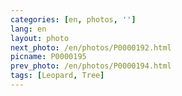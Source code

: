 ```yaml
---
categories: [en, photos, '']
lang: en
layout: photo
next_photo: /en/photos/P0000192.html
picname: P0000195
prev_photo: /en/photos/P0000194.html
tags: [Leopard, Tree]
---
```

